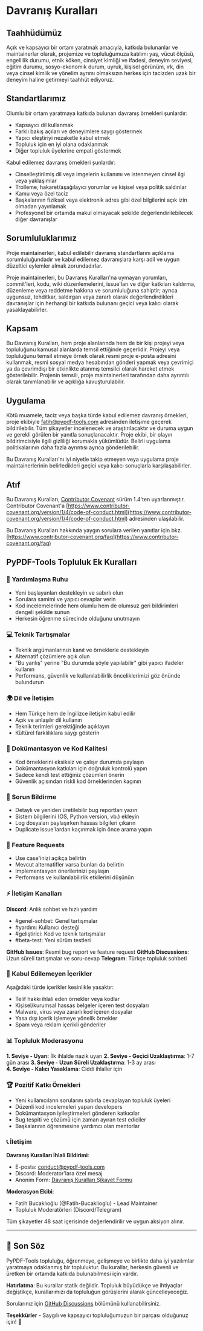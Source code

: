 # Davranış Kuralları

## Taahhüdümüz

Açık ve kapsayıcı bir ortam yaratmak amacıyla, katkıda bulunanlar ve maintainerlar olarak, projemize ve topluluğumuza katılımı yaş, vücut ölçüsü, engellilik durumu, etnik köken, cinsiyet kimliği ve ifadesi, deneyim seviyesi, eğitim durumu, sosyo-ekonomik durum, uyruk, kişisel görünüm, ırk, din veya cinsel kimlik ve yönelim ayrımı olmaksızın herkes için tacizden uzak bir deneyim haline getirmeyi taahhüt ediyoruz.

## Standartlarımız

Olumlu bir ortam yaratmaya katkıda bulunan davranış örnekleri şunlardır:

* Kapsayıcı dil kullanmak
* Farklı bakış açıları ve deneyimlere saygı göstermek
* Yapıcı eleştiriyi nezaketle kabul etmek
* Topluluk için en iyi olana odaklanmak
* Diğer topluluk üyelerine empati göstermek

Kabul edilemez davranış örnekleri şunlardır:

* Cinselleştirilmiş dil veya imgelerin kullanımı ve istenmeyen cinsel ilgi veya yaklaşımlar
* Trolleme, hakaret/aşağılayıcı yorumlar ve kişisel veya politik saldırılar
* Kamu veya özel taciz
* Başkalarının fiziksel veya elektronik adres gibi özel bilgilerini açık izin olmadan yayınlamak
* Profesyonel bir ortamda makul olmayacak şekilde değerlendirilebilecek diğer davranışlar

## Sorumluluklarımız

Proje maintainerleri, kabul edilebilir davranış standartlarını açıklama sorumluluğundadır ve kabul edilemez davranışlara karşı adil ve uygun düzeltici eylemler almak zorundadırlar.

Proje maintainerleri, bu Davranış Kuralları'na uymayan yorumları, commit'leri, kodu, wiki düzenlemelerini, issue'ları ve diğer katkıları kaldırma, düzenleme veya reddetme hakkına ve sorumluluğuna sahiptir; ayrıca uygunsuz, tehditkar, saldırgan veya zararlı olarak değerlendirdikleri davranışlar için herhangi bir katkıda bulunanı geçici veya kalıcı olarak yasaklayabilirler.

## Kapsam

Bu Davranış Kuralları, hem proje alanlarında hem de bir kişi projeyi veya topluluğunu kamusal alanlarda temsil ettiğinde geçerlidir. Projeyi veya topluluğunu temsil etmeye örnek olarak resmi proje e-posta adresini kullanmak, resmi sosyal medya hesabından gönderi yapmak veya çevrimiçi ya da çevrimdışı bir etkinlikte atanmış temsilci olarak hareket etmek gösterilebilir. Projenin temsili, proje maintainerleri tarafından daha ayrıntılı olarak tanımlanabilir ve açıklığa kavuşturulabilir.

## Uygulama

Kötü muamele, taciz veya başka türde kabul edilemez davranış örnekleri, proje ekibiyle [fatih@pypdf-tools.com](mailto:fatih@pypdf-tools.com) adresinden iletişime geçerek bildirilebilir. Tüm şikayetler incelenecek ve araştırılacaktır ve duruma uygun ve gerekli görülen bir yanıtla sonuçlanacaktır. Proje ekibi, bir olayın bildirimcisiyle ilgili gizliliği korumakla yükümlüdür. Belirli uygulama politikalarının daha fazla ayrıntısı ayrıca gönderilebilir.

Bu Davranış Kuralları'nı iyi niyetle takip etmeyen veya uygulama proje maintainerlerinin belirledikleri geçici veya kalıcı sonuçlarla karşılaşabilirler.

## Atıf

Bu Davranış Kuralları, [Contributor Covenant](https://www.contributor-covenant.org) sürüm 1.4'ten uyarlanmıştır. Contributor Covenant'a [https://www.contributor-covenant.org/version/1/4/code-of-conduct.html](https://www.contributor-covenant.org/version/1/4/code-of-conduct.html) adresinden ulaşılabilir.

Bu Davranış Kuralları hakkında yaygın sorulara verilen yanıtlar için bkz. [https://www.contributor-covenant.org/faq](https://www.contributor-covenant.org/faq)

## PyPDF-Tools Topluluk Ek Kuralları

### 🤝 Yardımlaşma Ruhu
- Yeni başlayanları destekleyin ve sabırlı olun
- Sorulara samimi ve yapıcı cevaplar verin  
- Kod incelemelerinde hem olumlu hem de olumsuz geri bildirimleri dengeli şekilde sunun
- Herkesin öğrenme sürecinde olduğunu unutmayın

### 💻 Teknik Tartışmalar
- Teknik argümanlarınızı kanıt ve örneklerle destekleyin
- Alternatif çözümlere açık olun
- "Bu yanlış" yerine "Bu durumda şöyle yapılabilir" gibi yapıcı ifadeler kullanın
- Performans, güvenlik ve kullanılabilirlik önceliklerimizi göz önünde bulundurun

### 🌍 Dil ve İletişim
- Hem Türkçe hem de İngilizce iletişim kabul edilir
- Açık ve anlaşılır dil kullanın
- Teknik terimleri gerektiğinde açıklayın
- Kültürel farklılıklara saygı gösterin

### 📝 Dokümantasyon ve Kod Kalitesi
- Kod örneklerini eksiksiz ve çalışır durumda paylaşın
- Dokümantasyon katkıları için doğruluk kontrolü yapın
- Sadece kendi test ettiğiniz çözümleri önerin
- Güvenlik açısından riskli kod örneklerinden kaçının

### 🐛 Sorun Bildirme
- Detaylı ve yeniden üretilebilir bug reportları yazın
- Sistem bilgilerini (OS, Python version, vb.) ekleyin
- Log dosyaları paylaşırken hassas bilgileri çıkarın
- Duplicate issue'lardan kaçınmak için önce arama yapın

### 🎯 Feature Requests
- Use case'inizi açıkça belirtin
- Mevcut alternatifler varsa bunları da belirtin  
- Implementasyon önerilerinizi paylaşın
- Performans ve kullanılabilirlik etkilerini düşünün

### ⚡ İletişim Kanalları

**Discord**: Anlık sohbet ve hızlı yardım
- #genel-sohbet: Genel tartışmalar
- #yardım: Kullanıcı desteği  
- #geliştirici: Kod ve teknik tartışmalar
- #beta-test: Yeni sürüm testleri

**GitHub Issues**: Resmi bug report ve feature request
**GitHub Discussions**: Uzun süreli tartışmalar ve soru-cevap
**Telegram**: Türkçe topluluk sohbeti

### 🚫 Kabul Edilemeyen İçerikler

Aşağıdaki türde içerikler kesinlikle yasaktır:
- Telif hakkı ihlali eden örnekler veya kodlar
- Kişisel/kurumsal hassas belgeler içeren test dosyaları  
- Malware, virus veya zararlı kod içeren dosyalar
- Yasa dışı içerik işlemeye yönelik örnekler
- Spam veya reklam içerikli gönderiler

### 📊 Topluluk Moderasyonu

**1. Seviye - Uyarı**: İlk ihlalde nazik uyarı
**2. Seviye - Geçici Uzaklaştırma**: 1-7 gün arası
**3. Seviye - Uzun Süreli Uzaklaştırma**: 1-3 ay arası  
**4. Seviye - Kalıcı Yasaklama**: Ciddi ihlaller için

### 🏆 Pozitif Katkı Örnekleri

- Yeni kullanıcıların sorularını sabırla cevaplayan topluluk üyeleri
- Düzenli kod incelemeleri yapan developers  
- Dokümantasyon iyileştirmeleri gönderen katkıcılar
- Bug tespiti ve çözümü için zaman ayıran test ediciler
- Başkalarının öğrenmesine yardımcı olan mentorlar

### 📞 İletişim

**Davranış Kuralları İhlali Bildirimi**:
- E-posta: conduct@pypdf-tools.com
- Discord: Moderator'lara özel mesaj
- Anonim Form: [Davranış Kuralları Şikayet Formu](https://forms.gle/pypdf-conduct-report)

**Moderasyon Ekibi**:
- Fatih Bucaklıoğlu (@Fatih-Bucaklioglu) - Lead Maintainer
- Topluluk Moderatörleri (Discord/Telegram)

Tüm şikayetler 48 saat içerisinde değerlendirilir ve uygun aksiyon alınır.

---

## 🌟 Son Söz

PyPDF-Tools topluluğu, öğrenmeye, gelişmeye ve birlikte daha iyi yazılımlar yaratmaya odaklanmış bir topluluktur. Bu kurallar, herkesin güvenli ve üretken bir ortamda katkıda bulunabilmesi için vardır.

**Hatırlatma**: Bu kurallar statik değildir. Topluluk büyüdükçe ve ihtiyaçlar değiştikçe, kurallarımızı da topluluğun görüşlerini alarak güncelleyeceğiz.

Sorularınız için [GitHub Discussions](https://github.com/Fatih-Bucaklioglu/PyPDF-Tools/discussions) bölümünü kullanabilirsiniz.

**Teşekkürler** - Saygılı ve kapsayıcı topluluğumuzun bir parçası olduğunuz için! 🙏
